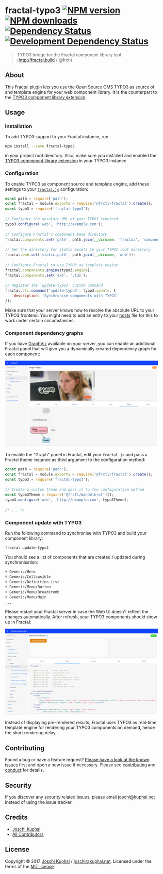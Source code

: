 # fractal-typo3 [![NPM version][npm-image]][npm-url] [![NPM downloads][npm-downloads]][npm-url] [![Dependency Status][depstat-image]][depstat-url] [![Development Dependency Status][devdepstat-image]][devdepstat-url]

> TYPO3 bridge for the Fractal component library tool (http://fractal.build / @frctl)

About
-----

This [Fractal](http://fractal.build/) plugin lets you use the Open Source CMS [TYPO3](https://typo3.org/) as source of and template engine for your web component library. It is the counterpart to the [TYPO3 component library extension](https://github.com/tollwerk/TYPO3-ext-tw_componentlibrary).


Usage
-----

### Installation

To add TYPO3 support to your Fractal instance, run

```bash
npm install --save fractal-typo3
```

in your project root directory. Also, make sure you installed and enabled the [TYPO3 component library extension](https://github.com/tollwerk/TYPO3-ext-tw_componentlibrary) in your TYPO3 instance.

### Configuration

To enable TYPO3 as component source and template engine, add these settings to your [`fractal.js`](http://fractal.build/guide/project-settings) configuration:

```js
const path = require('path');
const fractal = module.exports = require('@frctl/fractal').create();
const typo3 = require('fractal-typo3');

// Configure the absolute URL of your TYPO3 frontend
typo3.configure('web', 'http://example.com');

// Configure Fractal's component base directory
fractal.components.set('path', path.join(__dirname, 'fractal', 'components'));

// Set the directory for static assets to your TYPO3 root directory
fractal.web.set('static.path', path.join(__dirname, 'web'));

// Configure Fractal to use TYPO3 as template engine
fractal.components.engine(typo3.engine);
fractal.components.set('ext', '.t3s');

// Register the 'update-typo3' custom command
fractal.cli.command('update-typo3', typo3.update, {
    description: 'Synchronise components with TYPO3'
});
```

Make sure that your server knows how to resolve the absolute URL to your TYPO3 frontend. You might need to add an entry to your [hosts](https://en.wikipedia.org/wiki/Hosts_(file)) file for this to work under certain circumstances.

### Component dependency graphs

If you have [GraphViz](http://www.graphviz.org/) available on your server, you can enable an additional Fractal panel that will give you a dynamically created dependency graph for each component:

![Component dependency graph](docs/component-dependency-graph.jpg)

To enable the "Graph" panel in Fractal, edit your `fractal.js` and pass a Fractal theme instance as third argument to the configuration method:

```js
const path = require('path');
const fractal = module.exports = require('@frctl/fractal').create();
const typo3 = require('fractal-typo3');

// Create a custom theme and pass it to the configuration method
const typo3Theme = require('@frctl/mandelbrot')();
typo3.configure('web', 'http://example.com', typo3Theme);

/* ... */
````

### Component update with TYPO3

Run the following command to synchronise with TYPO3 and build your component library:

```bash
fractal update-typo3
```

You should see a list of components that are created / updated during synchronisation:

```bash
√ Generic/Hero
√ Generic/Collapsible
√ Generic/Definition List
√ Generic/Menu/Button
√ Generic/Menu/Breadcrumb
√ Generic/Menu/Main
...
```

Please restart your Fractal server in case the Web UI doesn't reflect the changes automatically. After refresh, your TYPO3 components should show up in Fractal:

![TYPO3 components in Fractal](docs/fractal.png)

Instead of displaying pre-rendered results, Fractal uses TYPO3 as real-time template engine for rendering your TYPO3 components on demand, hence the short rendering delay.

Contributing
------------

Found a bug or have a feature request? [Please have a look at the known issues](https://github.com/tollwerk/fractal-typo3/issues) first and open a new issue if necessary. Please see [contributing](CONTRIBUTING.md) and [conduct](CONDUCT.md) for details.

Security
--------

If you discover any security related issues, please email joschi@kuphal.net instead of using the issue tracker.

Credits
-------

- [Joschi Kuphal][author-url]
- [All Contributors](../../contributors)

License
-------

Copyright © 2017 [Joschi Kuphal][author-url] / joschi@kuphal.net. Licensed under the terms of the [MIT license](LICENSE.txt).

[author-url]: https://tollwerk.is
[npm-url]: https://npmjs.org/package/fractal-typo3
[npm-image]: https://badge.fury.io/js/fractal-typo3.svg
[npm-downloads]: https://img.shields.io/npm/dm/fractal-typo3.svg

[travis-url]: http://travis-ci.org/tollwerk/fractal-typo3
[travis-image]: https://secure.travis-ci.org/tollwerk/fractal-typo3.svg

[coveralls-url]: https://coveralls.io/r/tollwerk/fractal-typo3
[coveralls-image]: https://img.shields.io/coveralls/tollwerk/fractal-typo3.svg

[depstat-url]: https://david-dm.org/tollwerk/fractal-typo3#info=dependencies
[depstat-image]: https://david-dm.org/tollwerk/fractal-typo3.svg
[devdepstat-url]: https://david-dm.org/tollwerk/fractal-typo3#info=devDependencies
[devdepstat-image]: https://david-dm.org/tollwerk/fractal-typo3/dev-status.svg
